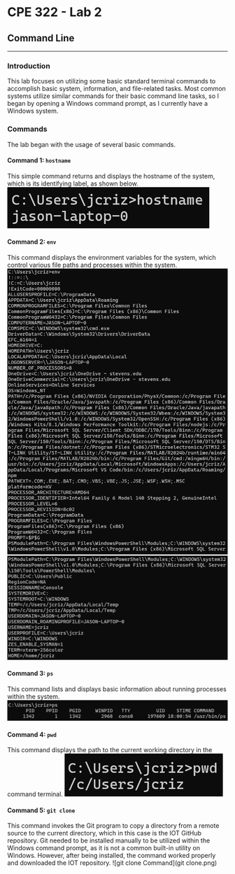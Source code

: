 # CPE 322 - Lab 2 
## Command Line 
--- 
### Introduction 
This lab focuses on utilizing some basic standard terminal commands to accomplish basic system, information, and file-related tasks. Most common systems utilize similar commands for their basic command line tasks, so I began by opening a Windows command prompt, as I currently have a Windows system. 

### Commands 
The lab began with the usage of several basic commands. 

#### Command 1: `hostname` 
This simple command returns and displays the hostname of the system, which is its identifying label, as shown below. 
![hostname Command](hostname.png)

#### Command 2: `env` 
This command displays the environment variables for the system, which control various file paths and processes within the system. 
![env Command](env.png)
![env Command Continued](env2.png)

#### Command 3: `ps` 
This command lists and displays basic information about running processes within the system. 
![ps Command](ps.png)

#### Command 4: `pwd` 
This command displays the path to the current working directory in the command terminal. 
![pwd Command](pwd.png)

#### Command 5: `git clone` 
This command invokes the Git program to copy a directory from a remote source to the current directory, which in this case is the IOT GitHub repository. Git needed to be installed manually to be utilized within the Windows command prompt, as it is not a common built-in utility on Windows. However, after being installed, the command worked properly and downloaded the IOT repository. 
![git clone Command](git clone.png)
